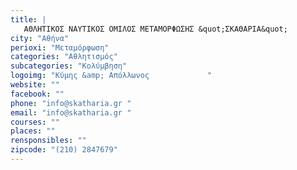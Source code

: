 ```yaml
---
title: |
   ΑΘΛΗΤΙΚΟΣ ΝΑΥΤΙΚΟΣ ΟΜΙΛΟΣ ΜΕΤΑΜΟΡΦΩΣΗΣ &quot;ΣΚΑΘΑΡΙΑ&quot;
city: "Αθήνα"
perioxi: "Μεταμόρφωση"
categories: "Αθλητισμός"
subcategories: "Κολύμβηση"
logoimg: "Κύμης &amp; Απόλλωνος             "
website: ""
facebook: ""
phone: "info@skatharia.gr "
email: "info@skatharia.gr "
courses: ""
places: ""
rensponsibles: ""
zipcode: "(210) 2847679"
---
```




